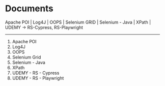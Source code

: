 # Documents
Apache POI | Log4J | OOPS | Selenium GRID | Selenium - Java | XPath | UDEMY ->  RS-Cypress, RS-Playwright

----------------------
1. Apache POI
2. Log4J
3. OOPS
4. Selenium Grid
5. Selenium - Java
6. XPath
7. UDEMY - RS - Cypress
8. UDEMY - RS - Playwright
